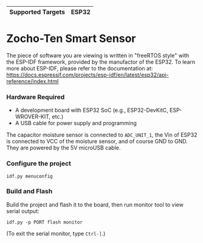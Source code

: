| Supported Targets | ESP32 |
| ----------------- | ----- |

# Zocho-Ten Smart Sensor

The piece of software you are viewing is written in "freeRTOS style" with the ESP-IDF framework, provided by the manufactor of the ESP32. To learn more about ESP-IDF, please refer to the documentation at: 
https://docs.espressif.com/projects/esp-idf/en/latest/esp32/api-reference/index.html

### Hardware Required

* A development board with ESP32 SoC (e.g., ESP32-DevKitC, ESP-WROVER-KIT, etc.)
* A USB cable for power supply and programming

The capacitor moisture sensor is connected to `ADC_UNIT_1`, the Vin of ESP32 is connected to VCC of the moisture sensor, and of course GND to GND. They are powered by the 5V microUSB cable. 

### Configure the project

```
idf.py menuconfig
```

### Build and Flash

Build the project and flash it to the board, then run monitor tool to view serial output:

```
idf.py -p PORT flash monitor
```

(To exit the serial monitor, type ``Ctrl-]``.)





